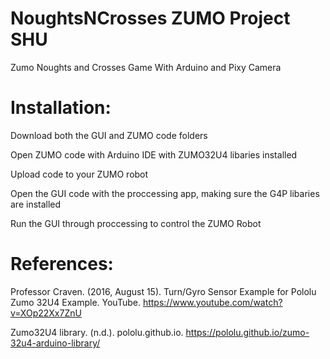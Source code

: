 # NoughtsNCrosses ZUMO Project SHU
Zumo Noughts and Crosses Game With Arduino and Pixy Camera

# Installation:
Download both the GUI and ZUMO code folders

Open ZUMO code with Arduino IDE with ZUMO32U4 libaries installed

Upload code to your ZUMO robot

Open the GUI code with the proccessing app, making sure the G4P libaries are installed

Run the GUI through proccessing to control the ZUMO Robot

# References:

Professor Craven. (2016, August 15). Turn/Gyro Sensor Example for Pololu Zumo 32U4 Example. YouTube. https://www.youtube.com/watch?v=XOp22Xx7ZnU

Zumo32U4 library. (n.d.). pololu.github.io. https://pololu.github.io/zumo-32u4-arduino-library/
